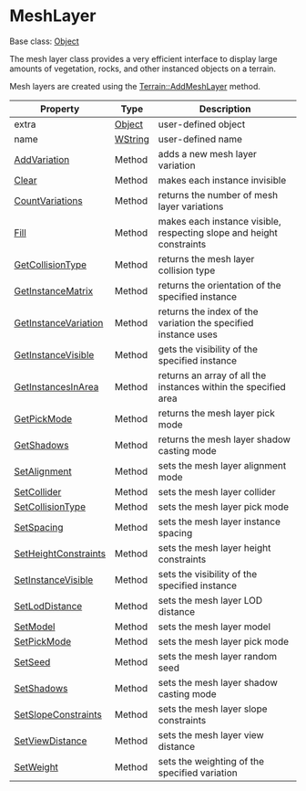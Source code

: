 # MeshLayer

Base class: [Object](Object.md)

The mesh layer class provides a very efficient interface to display large amounts of vegetation, rocks, and other instanced objects on a terrain.

Mesh layers are created using the [Terrain::AddMeshLayer](Terrain_AddMeshLayer.md) method.

| Property | Type | Description |
| --- | --- | --- |
| extra | [Object](Object.md) | user-defined object |
| name | [WString](WString.md) | user-defined name |
| [AddVariation](MeshLayer_AddVariation.md) | Method | adds a new mesh layer variation |
| [Clear](MeshLayer_Clear.md) | Method | makes each instance invisible |
| [CountVariations](MeshLayer_CountVariations.md) | Method | returns the number of mesh layer variations |
| [Fill](MeshLayer_Fill.md) | Method | makes each instance visible, respecting slope and height constraints |
| [GetCollisionType](MeshLayer_GetCollisionType.md) | Method | returns the mesh layer collision type |
| [GetInstanceMatrix](MeshLayer_GetInstanceMatrix.md) | Method | returns the orientation of the specified instance |
| [GetInstanceVariation](MeshLayer_GetInstanceVariation.md) | Method | returns the index of the variation the specified instance uses |
| [GetInstanceVisible](MeshLayer_GetInstanceVisible.md) | Method | gets the visibility of the specified instance |
| [GetInstancesInArea](MeshLayer_GetInstancesInArea.md) | Method | returns an array of all the instances within the specified area |
| [GetPickMode](MeshLayer_GetPickMode.md) | Method | returns the mesh layer pick mode |
| [GetShadows](MeshLayer_GetShadows.md) | Method | returns the mesh layer shadow casting mode |
| [SetAlignment](MeshLayer_SetAlignment.md) | Method | sets the mesh layer alignment mode |
| [SetCollider](MeshLayer_SetCollider.md) | Method | sets the mesh layer collider |
| [SetCollisionType](MeshLayer_SetCollisionType.md) | Method | sets the mesh layer pick mode |
| [SetSpacing](MeshLayer_SetSpacing.md) | Method | sets the mesh layer instance spacing |
| [SetHeightConstraints](MeshLayer_SetHeightConstraints.md) | Method | sets the mesh layer height constraints |
| [SetInstanceVisible](MeshLayer_SetInstanceVisible.md) | Method | sets the visibility of the specified instance |
| [SetLodDistance](MeshLayer_SetLodDistance.md) | Method | sets the mesh layer LOD distance |
| [SetModel](MeshLayer_SetModel.md) | Method | sets the mesh layer model |
| [SetPickMode](MeshLayer_SetPickMode.md) | Method | sets the mesh layer pick mode |
| [SetSeed](MeshLayer_SetSeed.md) | Method | sets the mesh layer random seed |
| [SetShadows](MeshLayer_SetShadows.md) | Method | sets the mesh layer shadow casting mode |
| [SetSlopeConstraints](MeshLayer_SetSlopeConstraints.md) | Method | sets the mesh layer slope constraints |
| [SetViewDistance](MeshLayer_SetViewDistance.md) | Method | sets the mesh layer view distance |
| [SetWeight](MeshLayer_SetWeight.md) | Method | sets the weighting of the specified variation |

